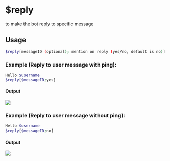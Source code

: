 # $reply

to make the bot reply to specific message

## Usage

```bash
$reply[messageID (optional); mention on reply (yes/no, default is no)]
```

### Example (Reply to user message with ping):
```bash
Hello $username
$reply[$messageID;yes]

```
#### Output
![](https://i.imgur.com/ekAkjX8.png)

### Example (Reply to user message without ping):
```bash
Hello $username
$reply[$messageID;no]
```
#### Output
![](https://i.imgur.com/AAZZu4T.png)